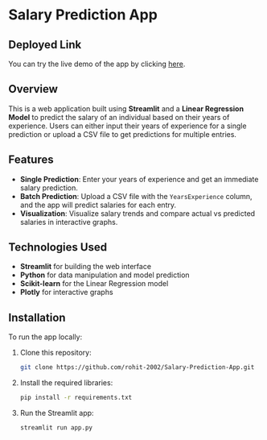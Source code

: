 # Salary Prediction App

## Deployed Link
You can try the live demo of the app by clicking [here](https://salary-prediction-model-using-ml.streamlit.app/).

## Overview
This is a web application built using **Streamlit** and a **Linear Regression Model** to predict the salary of an individual based on their years of experience. 
Users can either input their years of experience for a single prediction or upload a CSV file to get predictions for multiple entries.

## Features
- **Single Prediction**: Enter your years of experience and get an immediate salary prediction.
- **Batch Prediction**: Upload a CSV file with the `YearsExperience` column, and the app will predict salaries for each entry.
- **Visualization**: Visualize salary trends and compare actual vs predicted salaries in interactive graphs.

## Technologies Used
- **Streamlit** for building the web interface
- **Python** for data manipulation and model prediction
- **Scikit-learn** for the Linear Regression model
- **Plotly** for interactive graphs

## Installation
To run the app locally:

1. Clone this repository:
   ```bash
   git clone https://github.com/rohit-2002/Salary-Prediction-App.git
2. Install the required libraries:
   ```bash
   pip install -r requirements.txt
3. Run the Streamlit app:
   ```bash
   streamlit run app.py

